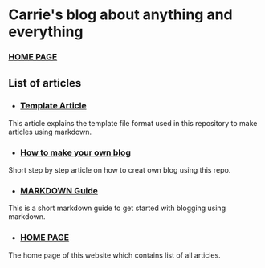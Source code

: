 # Carrie's blog about anything and everything

### [HOME PAGE](./README.md) 

## List of articles

- ### [Template Article](./TEMPLATE.md)
This article explains the template file format used in this repository to make
articles using markdown.

- ### [How to make your own blog](./FORK.md)
Short step by step article on how to creat own blog using this repo.

- ### [MARKDOWN Guide](./MARKDOWN.md)
This is a short markdown guide to get started with blogging using markdown.


- ### [HOME PAGE](./README.md)
The home page of this website which contains list of all articles.
